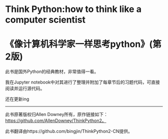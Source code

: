 # Think Python:how to think like a computer scientist
# 《像计算机科学家一样思考python》(第2版)

此书是国外Python的经典教材，非常值得一看。

我在Jupyter notebook中对其进行了整理并附加了每章节后的习题代码，可直接阅读并运行源代码。

还在更新ing

-----
此书原著版权归Allen Downey所有，原作链接如下：https://github.com/AllenDowney/ThinkPython2。

此书翻译由https://github.com/bingjin/ThinkPython2-CN提供。
